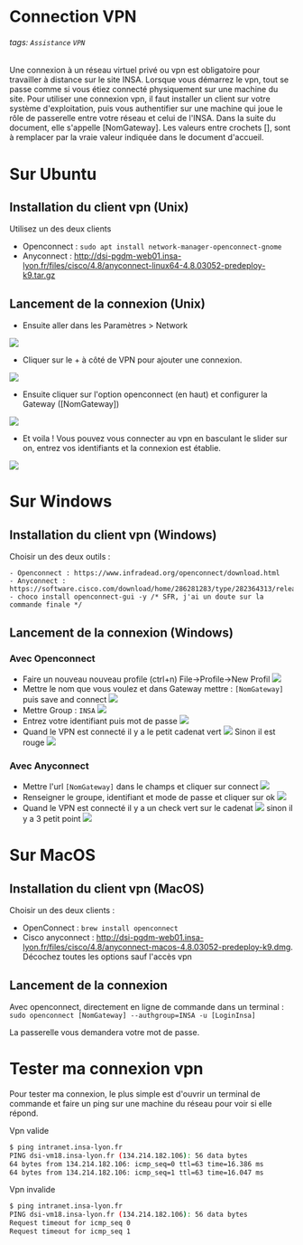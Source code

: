 # Connection VPN
###### tags: `Assistance` `VPN`

Une connexion à un réseau virtuel privé ou vpn est obligatoire pour travailler à distance sur le site INSA. Lorsque vous démarrez le vpn, tout se passe comme si vous étiez connecté physiquement sur une machine du site.
Pour utiliser une connexion vpn, il faut installer un client sur votre système d'exploitation, puis vous authentifier sur une machine qui joue le rôle de passerelle entre votre réseau et celui de l'INSA. Dans la suite du document, elle s'appelle [NomGateway].
Les valeurs entre crochets [], sont à remplacer par la vraie valeur indiquée dans le document d'accueil.

# Sur Ubuntu
## Installation du client vpn (Unix)
Utilisez un des deux clients
 - Openconnect : `sudo apt install network-manager-openconnect-gnome`
 - Anyconnect : http://dsi-pgdm-web01.insa-lyon.fr/files/cisco/4.8/anyconnect-linux64-4.8.03052-predeploy-k9.tar.gz

## Lancement de la connexion (Unix)
 - Ensuite aller dans les Paramètres > Network

![](https://i.imgur.com/IwLZ3bj.png)

 - Cliquer sur le + à côté de VPN pour ajouter une connexion.

![](https://i.imgur.com/jRiAJTg.png)

 - Ensuite cliquer sur l'option openconnect (en haut) et configurer la Gateway ([NomGateway])

![](https://i.imgur.com/MYghTvq.png)

 - Et voila ! Vous pouvez vous connecter au vpn en basculant le slider sur on, entrez vos identifiants et la connexion est établie.

![](https://i.imgur.com/qIfD9Zq.png)



# Sur Windows
## Installation du client vpn (Windows)
Choisir un des deux outils :

    - Openconnect : https://www.infradead.org/openconnect/download.html
    - Anyconnect : https://software.cisco.com/download/home/286281283/type/282364313/release/4.8.03036
    - choco install openconnect-gui -y /* SFR, j'ai un doute sur la commande finale */

## Lancement de la connexion (Windows)
### Avec Openconnect
  * Faire un nouveau nouveau profile (ctrl+n) File->Profile->New Profil
  ![](https://i.imgur.com/uxZ58wW.png)
  * Mettre le nom que vous voulez et dans Gateway mettre : ``[NomGateway]`` puis save and connect
  ![](https://i.imgur.com/oReSe4f.png)
  * Mettre Group : ``INSA``
  ![](https://i.imgur.com/BWnEX4y.png)
  * Entrez votre identifiant puis mot de passe
  ![](https://i.imgur.com/5qIDPJW.png)
  * Quand le VPN est connecté il y a le petit cadenat vert
  ![](https://i.imgur.com/8yEDZSL.png)
  Sinon il est rouge
  ![](https://i.imgur.com/SBGNpuJ.png)

### Avec Anyconnect
  * Mettre l'url ``[NomGateway]`` dans le champs et cliquer sur connect
  ![](https://i.imgur.com/VKpmKlU.png)
  * Renseigner le groupe, identifiant et mode de passe et cliquer sur ok
  ![](https://i.imgur.com/NyyZyac.png)
  * Quand le VPN est connecté il y a un check vert sur le cadenat
  ![](https://i.imgur.com/1GJhzTn.png)
   sinon il y a 3 petit point
   ![](https://i.imgur.com/ZUrc1nM.png)


# Sur MacOS
## Installation du client vpn (MacOS)
Choisir un des deux clients :
  - OpenConnect : `brew install openconnect`
  - Cisco anyconnect : http://dsi-pgdm-web01.insa-lyon.fr/files/cisco/4.8/anyconnect-macos-4.8.03052-predeploy-k9.dmg. Décochez toutes les options sauf l'accès vpn

## Lancement de la connexion
Avec openconnect, directement en ligne de commande dans un terminal :
`sudo openconnect [NomGateway] --authgroup=INSA -u [LoginInsa]`

La passerelle vous demandera votre mot de passe.

# Tester ma connexion vpn
Pour tester ma connexion, le plus simple est d'ouvrir un terminal de commande et faire un ping sur une machine du réseau pour voir si elle répond.

Vpn valide
```bash
$ ping intranet.insa-lyon.fr
PING dsi-vm18.insa-lyon.fr (134.214.182.106): 56 data bytes
64 bytes from 134.214.182.106: icmp_seq=0 ttl=63 time=16.386 ms
64 bytes from 134.214.182.106: icmp_seq=1 ttl=63 time=16.047 ms
```

Vpn invalide
```bash
$ ping intranet.insa-lyon.fr
PING dsi-vm18.insa-lyon.fr (134.214.182.106): 56 data bytes
Request timeout for icmp_seq 0
Request timeout for icmp_seq 1
```
